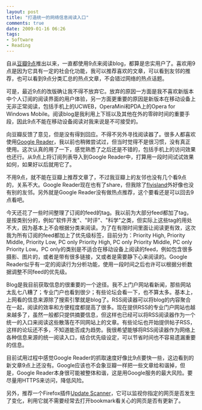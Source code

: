 ```yaml
---
layout: post
title: "打造统一的网络信息阅读入口"
comments: true
date: 2009-01-16 06:26
tags:
- Software
- Reading
---
```

自从[豆瓣9点](http://9.douban.com/)推出以来，一直都使用9点来阅读blog，都算是忠实用户了。喜欢用9点是因为它具有一定的社会化功能，我可以推荐喜欢的文章，可以看到友邻的推荐，也可以看到9点分类汇总的热点文章，不会错过网络的热点话题。

可是，最近9点的改版确让我不得不放弃它。放弃的原因一方面是我不喜欢新版本中个人订阅的阅读界面的用户体验，另一方面更重要的原因是新版本在移动设备上无非正常阅读，包括手机上的UCWEB，OperaMini和PDA上的Opera for Windows Mobile。阅读blog是我利用上下班以及其他在外的零碎时间的重要手段，因此9点不能在移动设备阅读对我来说是不可接受的。

向豆瓣反馈了意见，但是没有得到回应。不得不另外寻找阅读器了。很多人都喜欢使用[Google Reader](https://www.google.com/reader/)，我以前也稍微尝试过，但当时觉得不是很习惯，没有真正使用。这次认真的用了一下，感觉熟悉了之后还是不错的，包括手机上的访问效果也还行。从9点上将订阅列表导入到Google Reader中，打算用一段时间试试效果如何，如果好以后就用它了。

不用9点，就不能在豆瓣上推荐文章了，不过我豆瓣上的友邻也没有几个看9点的，关系不大。Google Reader现在也有了share，但我除了[flyisland](http://flyisland.blogbus.com/)外好像也没有别的友邻。另外就是Google Reader没有做热点推荐，这个要看还是可以回去9点看吧。

今天还花了一些时间整理了订阅的feed的tag。我以前为大部分feed都加了tag，是按类别分的，例如"软件开发"、"时评"、"科学"之类，但实际上这些tag的用处不大，因为基本上不会根据分类来阅读。为了在有限时间里面让阅读更有效，这次我为所有订阅的feed都加上了优先级标签，目前分为：Priority High, Priority Middle, Priority Low, PC only Priority High, PC only Priority Middle, PC only Priority Low。PC only的类别是不适合在移动设备上阅读的feed，例如包含很多摄影、图片的，或者是带有很多链接，又或者是需要静下心来阅读的。Google Reader似乎有一定的阅读行为分析功能，使用一段时间之后也许可以根据分析数据调整不同feed的优先级。

Blog是我目前获取信息的很重要的一个途径。我不上门户网站看新闻，那些网站太乱七八糟了；专业门户也看到很少；有些论坛会看一下，也不算太多。基本上，上网看的信息来源除了搜索引擎就是blog了。RSS阅读器可以将blog的内容聚合在一起，阅读的效率和方便程度都提高了很多。现在提供RSS的专业门户网站也越来越多了，虽然一般都只提供摘要信息，但这样也已经可以将RSS阅读器作为一个统一的入口来阅读这些散落在不同网站上的文章。有些论坛也开始提供帖子RSS，这样的论坛还不多，不知道能否成为趋势。我很希望能够将RSS阅读器作为网络上各种信息来源的统一阅读入口，结合优先级设定，可以节省时间也不容易遗漏重要的信息。

目前试用过程中感觉Google Reader的抓取速度好像比9点要快一些，这边看到的新文章9点上还没有。Google应该也不会象豆瓣一样把一些文章给和谐掉，但是，Google Reader本身很可能被整体和谐，这是用Google服务的最大风险。要尽量用HTTPS来访问，降低风险。

另外，推荐一个Firefox插件[Update Scanner](https://addons.mozilla.org/en-US/firefox/addon/3362)，它可以监视你指定的网页是否发生了变化，利用它就不需要经常去打开bookmark看关心的网页是否有更新了。
